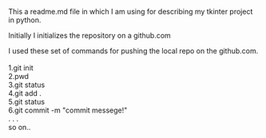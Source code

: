 This a readme.md file in which I am using for describing my tkinter project in python.

Initially I initializes the repository on a github.com 

I used these set of commands for pushing the local repo on the github.com.  
 <br>
1.git init<br>
2.pwd<br>
3.git status<br>
4.git add .<br>
5.git status<br>
6.git commit -m "commit messege!"<br>
.
.
.
<br>
so on..
